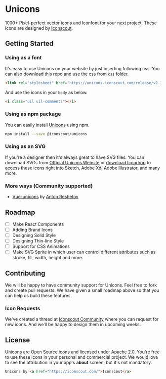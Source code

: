 # Unicons

1000+ Pixel-perfect vector icons and Iconfont for your next project. These icons are designed by [Iconscout](https://iconscout.com).

## Getting Started

### Using as a font
It's easy to use Unicons on your website by just inserting following css. You can also download this repo and use the css from `css` folder.

```html
<link rel="stylesheet" href="https://unicons.iconscout.com/release/v2.1.3/css/unicons.css">
```

And use the icons in your `body` as below.
```html
<i class="uil uil-comments"></i>
```

### Using as npm package
You can easily install [Unicons](https://iconscout.com/unicons) using npm.
```bash
npm install --save @iconscout/unicons
```

### Using as an SVG
If you're a designer then it's always great to have SVG files. You can download SVGs from [Official Unicons Website](https://iconscout.com/unicons) or [download Icondrop](https://iconscout.com/icondrop) to access these icons right into Sketch, Adobe Xd, Adobe Illustrator, and many more.

### More ways (Community supported)
- [Vue-unicons](https://github.com/antonreshetov/vue-unicons) by [Anton Reshetov](https://github.com/antonreshetov)

## Roadmap
- [ ] Make React Components
- [ ] Adding Brand Icons
- [ ] Designing Solid Style
- [ ] Designing Thin-line Style
- [ ] Support for CSS Animations
- [ ] Make SVG Sprite in which user can control different attributes such as stroke, fill, width, height and more.

## Contributing
We will be happy to have community support for Unicons. Feel free to fork and create pull requests. We have given a small roadmap above so that you can help us build these features.

### Icon Requests
We've created a thread at [Iconscout Community](https://discuss.iconscout.com/new-topic?title=Icon%20Request:%20%3Cicon%3E&body=Hey%20there,%20%3Cicon%3E%20will%20be%20great%20fit%20for%20Unicons.%20I%20would%20love%20to%20use%20it!&category=Unicons&tags=requests) where you can request for new icons. And we'll be happy to design them in upcoming weeks.

## License
Unicons are Open Source icons and licensed under [Apache 2.0](https://www.apache.org/licenses/LICENSE-2.0.txt). You're free to use these icons in your personal and commercial project. We would love to see the attribution in your app's **about** screen, but it's not mandatory.
```html
Unicons by <a href="https://iconscout.com/">Iconscout</a>
```
